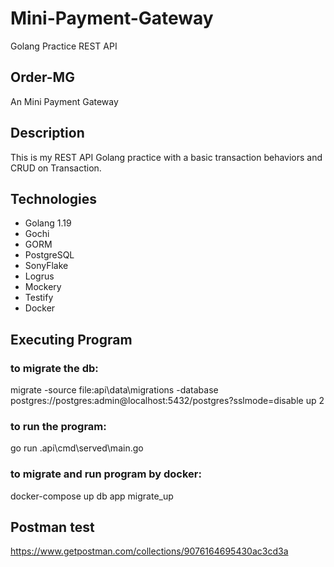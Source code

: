 # Mini-Payment-Gateway
Golang Practice REST API

## Order-MG
An Mini Payment Gateway

## Description
This is my REST API Golang practice with a basic transaction behaviors and CRUD on Transaction. 

## Technologies
- Golang 1.19
- Gochi 
- GORM 
- PostgreSQL
- SonyFlake
- Logrus
- Mockery
- Testify
- Docker

## Executing Program
### to migrate the db:  
migrate -source file:api\data\migrations -database postgres://postgres:admin@localhost:5432/postgres?sslmode=disable up 2

### to run the program: 
go run .api\cmd\served\main.go

### to migrate and run program by docker: 
docker-compose up db app migrate_up

## Postman test
https://www.getpostman.com/collections/9076164695430ac3cd3a

####

